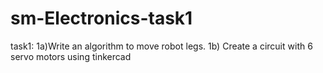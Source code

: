 # sm-Electronics-task1
task1: 1a)Write an algorithm to move robot legs. 1b) Create a circuit with 6 servo motors using tinkercad
